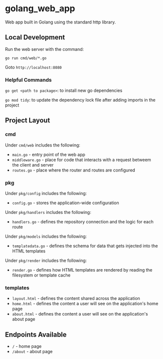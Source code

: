 # golang_web_app
Web app built in Golang using the standard http library.

## Local Development

Run the web server with the command:

`go run cmd/web/*.go`

Goto `http://localhost:8080`

### Helpful Commands

`go get <path to package>`: to install new go dependencies

`go mod tidy`: to update the dependency lock file after adding imports in the project

## Project Layout

### cmd

Under `cmd/web` includes the following:

* `main.go` - entry point of the web app
* `middleware.go` - place for code that interacts with a request betweem the client and server
* `routes.go` - place where the router and routes are configured

### pkg

Under `pkg/config` includes the following:

* `config.go` - stores the application-wide configuration

Under `pkg/handlers` includes the following:

* `handlers.go` - defines the repository connection and the logic for each route

Under `pkg/models` includes the following:

* `templatedata.go` - defines the schema for data that gets injected into the HTML templates

Under `pkg/render` includes the following:

* `render.go` - defines how HTML templates are rendered by reading the filesystem or template cache

### templates

* `layout.html` - defines the content shared across the application
* `home.html` - defines the content a user will see on the application's home page
* `about.html` - defines the content a user will see on the application's about page

## Endpoints Available

* `/` - home page
* `/about` - about page
